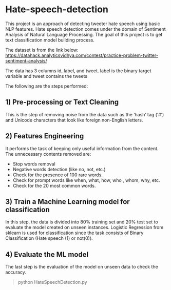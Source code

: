 # Hate-speech-detection
This project is an approach of detecting tweeter hate speech using basic NLP features.  Hate speech detection comes under the domain of Sentiment Analysis of Natural Language Processing. The goal of this project is to get text classification model building process.

The dataset is from the link below:
https://datahack.analyticsvidhya.com/contest/practice-problem-twitter-sentiment-analysis/

The data has 3 columns id, label, and tweet. label is the binary target variable and tweet contains the tweets 

The following are the steps performed:
## 1) Pre-processing or Text Cleaning
This is the step of removing noise from the data such as the ‘hash’ tag (‘#’) and Unicode characters that look like foreign non-English letters.
## 2) Features Engineering
It performs the task of keeping only useful information from the content. The unnecessary contents removed are:
*	Stop words removal
*	Negative words detection (like no, not, etc.)
*	Check for the presence of 100 rare words.
*	Check for prompt words like when, what, how, who , whom, why, etc.
*	Check for the 20 most common words.
## 3) Train a Machine Learning model for classification
In this step, the data is divided into 80% training set and 20% test set to evaluate the model created on unseen instances. Logistic Regression from sklearn  is used for classification since the task consists of Binary Classification (Hate speech (1) or not(0)).
## 4) Evaluate the ML model
The last step is the evaluation of the model on unseen data to check the accuracy.
>python HateSpeechDetection.py
